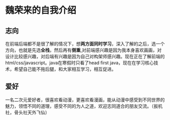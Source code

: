 # 魏荣来的自我介绍
## 志向
在前端后端都不是很了解的情况下，想**两方面同时学习**，深入了解的之后，选一个方向，也就是先选**全栈**，然后再有**侧重**,对前端感兴趣是因为我本身喜欢画画，对设计比较感兴趣，对后端有兴趣是因为自己对构架师感兴趣。现在正在了解前端的html/css/javascript。java在寒假时只看了head first java，现在在学习核心技术，希望自己能不拖后腿，和大家相互学习，相互促进。
## 爱好
一名二次元爱好者，很喜欢看动漫，更喜欢看漫画，能从动漫中感受到不同世界的魅力，领悟不同的道理，感受不同的为人之道，欢迎志同道合的朋友交流。（扳机社，骨头社天外飞仙）